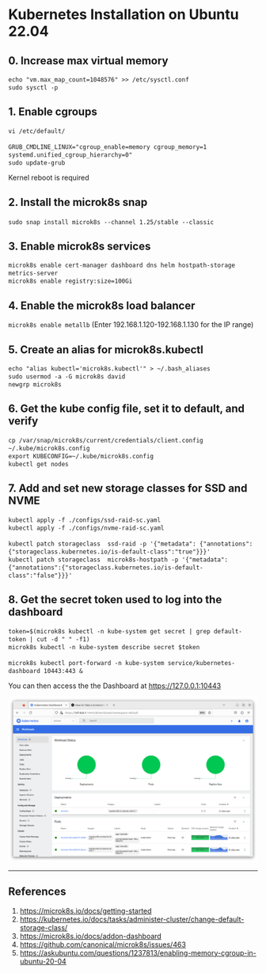# Kubernetes Installation on Ubuntu 22.04 

## 0. Increase max virtual memory

```
echo "vm.max_map_count=1048576" >> /etc/sysctl.conf
sudo sysctl -p
```

## 1. Enable cgroups
```
vi /etc/default/

GRUB_CMDLINE_LINUX="cgroup_enable=memory cgroup_memory=1 systemd.unified_cgroup_hierarchy=0"
sudo update-grub
```
Kernel reboot is required


## 2. Install the microk8s snap
`sudo snap install microk8s --channel 1.25/stable --classic`

## 3. Enable microk8s services
```
microk8s enable cert-manager dashboard dns helm hostpath-storage metrics-server
microk8s enable registry:size=100Gi
```

## 4. Enable the microk8s load balancer
`microk8s enable metallb`
(Enter 192.168.1.120-192.168.1.130 for the IP range)

## 5. Create an alias for microk8s.kubectl
```
echo "alias kubectl='microk8s.kubectl'" > ~/.bash_aliases
sudo usermod -a -G microk8s david
newgrp microk8s
```

## 6. Get the kube config file, set it to default, and verify
```
cp /var/snap/microk8s/current/credentials/client.config ~/.kube/microk8s.config
export KUBECONFIG=~/.kube/microk8s.config
kubectl get nodes
```

## 7. Add and set new storage classes for SSD and NVME
```
kubectl apply -f ./configs/ssd-raid-sc.yaml
kubectl apply -f ./configs/nvme-raid-sc.yaml

kubectl patch storageclass  ssd-raid -p '{"metadata": {"annotations":{"storageclass.kubernetes.io/is-default-class":"true"}}}'
kubectl patch storageclass  microk8s-hostpath -p '{"metadata": {"annotations":{"storageclass.kubernetes.io/is-default-class":"false"}}}'
```

## 8. Get the secret token used to log into the dashboard
```
token=$(microk8s kubectl -n kube-system get secret | grep default-token | cut -d " " -f1)
microk8s kubectl -n kube-system describe secret $token

microk8s kubectl port-forward -n kube-system service/kubernetes-dashboard 10443:443 &
```

You can then access the the Dashboard at https://127.0.0.1:10443

![K8s-Dashbaord.png](images%2FK8s-Dashbaord.png)


-------------------
References
-------------------
1. https://microk8s.io/docs/getting-started
2. https://kubernetes.io/docs/tasks/administer-cluster/change-default-storage-class/
3. https://microk8s.io/docs/addon-dashboard
4. https://github.com/canonical/microk8s/issues/463
5. https://askubuntu.com/questions/1237813/enabling-memory-cgroup-in-ubuntu-20-04
